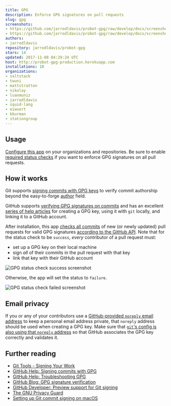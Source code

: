 ```yaml
---
title: GPG
description: Enforce GPG signatures on pull requests
slug: gpg
screenshots:
- https://github.com/jarrodldavis/probot-gpg/raw/develop/docs/screenshot-success.png
- https://github.com/jarrodldavis/probot-gpg/raw/develop/docs/screenshot-failure.png
authors:
- jarrodldavis
repository: jarrodldavis/probot-gpg
stars: 14
updated: 2017-11-08 04:29:24 UTC
host: http://probot-gpg-production.herokuapp.com
installations: 18
organizations:
- saltstack
- twuni
- mattstratton
- nikolay
- luanmuniz
- jarrodldavis
- squid-lang
- eiwuert
- kburman
- stationgroup
---
```

## Usage

[Configure this app](https://github.com/apps/gpg) on your organizations and repositories. Be sure to enable [required status checks](https://help.github.com/articles/about-required-status-checks/) if you want to enforce GPG signatures on all pull requests.

## How it works

Git supports [signing commits with GPG keys](https://git-scm.com/book/en/v2/Git-Tools-Signing-Your-Work) to verify commit authorship beyond the easy-to-forge [author](https://git-scm.com/docs/git-commit#git-commit---authorltauthorgt) field.

GitHub supports [verifying GPG signatures on commits](https://github.com/blog/2144-gpg-signature-verification) and has an excellent [series of help articles](https://help.github.com/articles/signing-commits-with-gpg/) for creating a GPG key, using it with `git` locally, and linking it to a GitHub account.

After installation, this app [checks all commits](https://developer.github.com/v3/repos/commits/#compare-two-commits) of new (or newly updated) pull requests for valid GPG signatures [according to the GitHub API](https://developer.github.com/changes/2016-04-04-git-signing-api-preview/). Note that for the status check to be `success`, _every_ contributor of a pull request must:
- set up a GPG key on their local machine
- sign _all_ of their commits in the pull request with that key
- link that key with their GitHub account

![GPG status check success screenshot](https://github.com/jarrodldavis/probot-gpg/raw/develop/docs/screenshot-success.png "GPG status check success screenshot")

Otherwise, the app will set the status to `failure`.

![GPG status check failed screenshot](https://github.com/jarrodldavis/probot-gpg/raw/develop/docs/screenshot-failure.png "GPG status check failed screenshot")

## Email privacy

If you or any of your contributors use a [GitHub-provided `noreply` email address](https://help.github.com/articles/about-commit-email-addresses/) to keep a personal email address private, that `noreply` address should be used when creating a GPG key. Make sure that [`git`'s config is also using that `noreply` address](https://help.github.com/articles/setting-your-commit-email-address-in-git/) so that GitHub associates the GPG key correctly and validates it.

## Further reading

- [Git Tools - Signing Your Work](https://git-scm.com/book/en/v2/Git-Tools-Signing-Your-Work)
- [GitHub Help: Signing commits with GPG](https://help.github.com/articles/signing-commits-with-gpg/)
- [GitHub Help: Troubleshooting GPG](https://help.github.com/articles/troubleshooting-gpg/)
- [GitHub Blog: GPG signature verification](https://github.com/blog/2144-gpg-signature-verification)
- [GitHub Developer: Preview support for Git signing](https://developer.github.com/changes/2016-04-04-git-signing-api-preview/)
- [The GNU Privacy Guard](https://gnupg.org)
- [Setting up Git commit signing on macOS](https://gist.github.com/bmhatfield/cc21ec0a3a2df963bffa3c1f884b676b)
